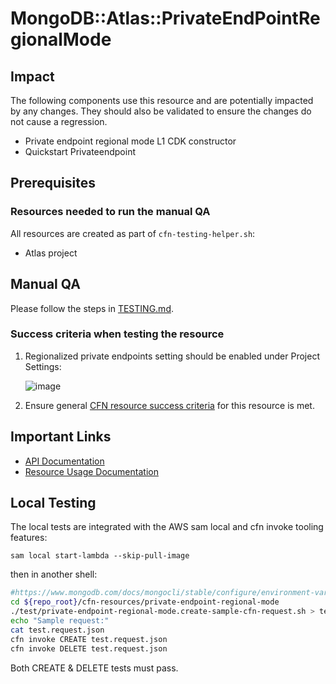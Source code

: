 # MongoDB::Atlas::PrivateEndPointRegionalMode

## Impact 
The following components use this resource and are potentially impacted by any changes. They should also be validated to ensure the changes do not cause a regression.
 - Private endpoint regional mode L1 CDK constructor
 - Quickstart Privateendpoint


## Prerequisites 
### Resources needed to run the manual QA
All resources are created as part of `cfn-testing-helper.sh`:

- Atlas project

## Manual QA
Please follow the steps in [TESTING.md](../../../TESTING.md.md).


### Success criteria when testing the resource
1. Regionalized private endpoints setting should be enabled under Project Settings:

   ![image](https://user-images.githubusercontent.com/122359335/227656275-fd32b882-8b7d-4427-af6c-c4dc68fefd76.png)

2. Ensure general [CFN resource success criteria](../../../TESTING.md.md#success-criteria-when-testing-the-resource) for this resource is met.


## Important Links
- [API Documentation](https://www.mongodb.com/docs/atlas/reference/api-resources-spec/#tag/Private-Endpoint-Services/operation/returnRegionalizedPrivateEndpointStatus)
- [Resource Usage Documentation](https://www.mongodb.com/docs/atlas/security-private-endpoint/#enable-regionalized-private-endpoints-1)


## Local Testing
The local tests are integrated with the AWS sam local and cfn invoke tooling features:

```
sam local start-lambda --skip-pull-image
```

then in another shell:
```bash
#https://www.mongodb.com/docs/mongocli/stable/configure/environment-variables/
cd ${repo_root}/cfn-resources/private-endpoint-regional-mode
./test/private-endpoint-regional-mode.create-sample-cfn-request.sh > test.request.json
echo "Sample request:"
cat test.request.json
cfn invoke CREATE test.request.json
cfn invoke DELETE test.request.json
```

Both CREATE & DELETE tests must pass.